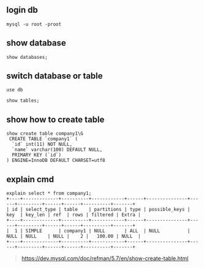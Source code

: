 ## login db

`mysql -u root -proot`

## show database

`show databases;`

## switch database or table

`use db`

`show tables;`

## show  how to create table

```mysql
show create table company1\G
 CREATE TABLE `company1` (
  `id` int(11) NOT NULL,
  `name` varchar(100) DEFAULT NULL,
  PRIMARY KEY (`id`)
) ENGINE=InnoDB DEFAULT CHARSET=utf8
```

## explain cmd

```mysql
explain select * from company1;
+----+-------------+----------+------------+------+---------------+------+---------+------+------+----------+-------+
| id | select_type | table    | partitions | type | possible_keys | key  | key_len | ref  | rows | filtered | Extra |
+----+-------------+----------+------------+------+---------------+------+---------+------+------+----------+-------+
|  1 | SIMPLE      | company1 | NULL       | ALL  | NULL          | NULL | NULL    | NULL |    2 |   100.00 | NULL  |
+----+-------------+----------+------------+------+---------------+------+---------+------+------+----------+-------+
```

> https://dev.mysql.com/doc/refman/5.7/en/show-create-table.html

